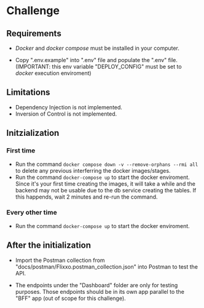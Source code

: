 # Challenge

## Requirements

- *Docker* and *docker compose* must be installed in your computer.

- Copy ".env.example" into ".env" file and populate the ".env" file. (IMPORTANT: this env variable "DEPLOY_CONFIG" must be set to *docker* execution enviroment)

## Limitations

- Dependency Injection is not implemented.
- Inversion of Control is not implemented.

## Initzialization

### First time

- Run the command `docker compose down -v --remove-orphans --rmi all` to delete any previous interferring the docker images/stages.
- Run the command `docker-compose up` to start the docker enviroment. Since it's your first time creating the images, it will take a while and the backend may not be usable due to the db service creating the tables. If this happends, wait 2 minutes and re-run the command.

### Every other time

- Run the command `docker-compose up` to start the docker enviroment.

## After the initialization

- Import the Postman collection from "docs/postman/Flixxo.postman_collection.json" into Postman to test the API.

- The endpoints under the "Dashboard" folder are only for testing purposes. Those endpoints should be in its own app parallel to the "BFF" app (out of scope for this challenge).
